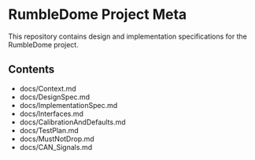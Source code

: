 # RumbleDome Project Meta

This repository contains design and implementation specifications for the RumbleDome project.

## Contents
- docs/Context.md
- docs/DesignSpec.md
- docs/ImplementationSpec.md
- docs/Interfaces.md
- docs/CalibrationAndDefaults.md
- docs/TestPlan.md
- docs/MustNotDrop.md
- docs/CAN_Signals.md
